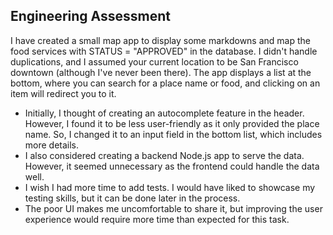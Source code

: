 ## Engineering Assessment

I have created a small map app to display some markdowns and map the food services with STATUS = "APPROVED" in the database. I didn't handle duplications, and I assumed your current location to be San Francisco downtown (although I've never been there). The app displays a list at the bottom, where you can search for a place name or food, and clicking on an item will redirect you to it.

- Initially, I thought of creating an autocomplete feature in the header. However, I found it to be less user-friendly as it only provided the place name. So, I changed it to an input field in the bottom list, which includes more details.
- I also considered creating a backend Node.js app to serve the data. However, it seemed unnecessary as the frontend could handle the data well.
- I wish I had more time to add tests. I would have liked to showcase my testing skills, but it can be done later in the process.
- The poor UI makes me uncomfortable to share it, but improving the user experience would require more time than expected for this task.
